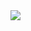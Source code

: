 <img src="https://img.shields.io/badge/JavaScript-F7DF1E?style=flat-square&logo=JavaScript&logoColor=FFFFFF"/>
